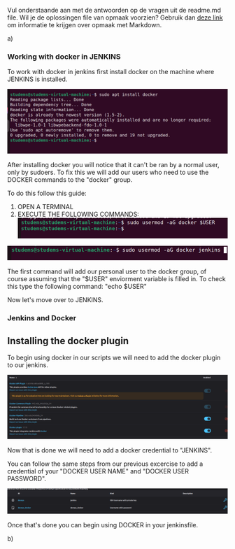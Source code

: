 Vul onderstaande aan met de antwoorden op de vragen uit de readme.md file. Wil je de oplossingen file van opmaak voorzien? Gebruik dan [deze link](https://github.com/adam-p/markdown-here/wiki/Markdown-Cheatsheet) om informatie te krijgen over
opmaak met Markdown.

a)
### Working with docker in JENKINS

To work with docker in jenkins first install docker on the machine where JENKINS is installed.

![img](./IMAGES/installing_docker.png)

After installing docker you will  notice that it can't be ran by a normal user, only by sudoers.
To fix this we will add our users who  need to use the DOCKER commands to the "docker" group.

To do this follow this guide: 

1. OPEN A TERMINAL
2. EXECUTE THE FOLLOWING COMMANDS:
![img.png](IMAGES/adding_personal_user.png)

![img.png](IMAGES/adding_jenkins_user.png)

The first command will add our personal user to the docker group, of course assuming that the "$USER" enviorment variable
is filled in. To check this type the following command: "echo $USER"

Now let's move over to JENKINS.

### Jenkins and Docker

## Installing the docker plugin

To begin using docker in our scripts we will need to add the docker plugin to our jenkins.

![img.png](IMAGES/docker_plugin.png)

Now that is done we will  need to add a docker credential to  "JENKINS".

You can follow the same steps from our previous excercise to add a credential of your "DOCKER USER NAME" and "DOCKER USER PASSWORD".

![img.png](IMAGES/Adding_docker_credential.png)

Once that's done you can begin using DOCKER in your jenkinsfile.


b)


